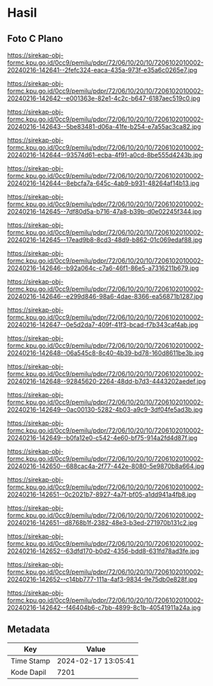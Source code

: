# Hasil

## Foto C Plano

https://sirekap-obj-formc.kpu.go.id/0cc9/pemilu/pdpr/72/06/10/20/10/7206102010002-20240216-142641--2fefc324-eaca-435a-973f-e35a6c0265e7.jpg

https://sirekap-obj-formc.kpu.go.id/0cc9/pemilu/pdpr/72/06/10/20/10/7206102010002-20240216-142642--e001363e-82e1-4c2c-b647-6187aec519c0.jpg

https://sirekap-obj-formc.kpu.go.id/0cc9/pemilu/pdpr/72/06/10/20/10/7206102010002-20240216-142643--5be83481-d06a-41fe-b254-e7a55ac3ca82.jpg

https://sirekap-obj-formc.kpu.go.id/0cc9/pemilu/pdpr/72/06/10/20/10/7206102010002-20240216-142644--93574d61-ecba-4f91-a0cd-8be555d4243b.jpg

https://sirekap-obj-formc.kpu.go.id/0cc9/pemilu/pdpr/72/06/10/20/10/7206102010002-20240216-142644--8ebcfa7a-645c-4ab9-b931-48264af14b13.jpg

https://sirekap-obj-formc.kpu.go.id/0cc9/pemilu/pdpr/72/06/10/20/10/7206102010002-20240216-142645--7df80d5a-b716-47a8-b39b-d0e02245f344.jpg

https://sirekap-obj-formc.kpu.go.id/0cc9/pemilu/pdpr/72/06/10/20/10/7206102010002-20240216-142645--17ead9b8-8cd3-48d9-b862-01c069edaf88.jpg

https://sirekap-obj-formc.kpu.go.id/0cc9/pemilu/pdpr/72/06/10/20/10/7206102010002-20240216-142646--b92a064c-c7a6-46f1-86e5-a7316211b679.jpg

https://sirekap-obj-formc.kpu.go.id/0cc9/pemilu/pdpr/72/06/10/20/10/7206102010002-20240216-142646--e299d846-98a6-4dae-8366-ea56871b1287.jpg

https://sirekap-obj-formc.kpu.go.id/0cc9/pemilu/pdpr/72/06/10/20/10/7206102010002-20240216-142647--0e5d2da7-409f-41f3-bcad-f7b343caf4ab.jpg

https://sirekap-obj-formc.kpu.go.id/0cc9/pemilu/pdpr/72/06/10/20/10/7206102010002-20240216-142648--06a545c8-8c40-4b39-bd78-160d8611be3b.jpg

https://sirekap-obj-formc.kpu.go.id/0cc9/pemilu/pdpr/72/06/10/20/10/7206102010002-20240216-142648--92845620-2264-48dd-b7d3-4443202aedef.jpg

https://sirekap-obj-formc.kpu.go.id/0cc9/pemilu/pdpr/72/06/10/20/10/7206102010002-20240216-142649--0ac00130-5282-4b03-a9c9-3df04fe5ad3b.jpg

https://sirekap-obj-formc.kpu.go.id/0cc9/pemilu/pdpr/72/06/10/20/10/7206102010002-20240216-142649--b0fa12e0-c542-4e60-bf75-914a2fd4d87f.jpg

https://sirekap-obj-formc.kpu.go.id/0cc9/pemilu/pdpr/72/06/10/20/10/7206102010002-20240216-142650--688cac4a-2f77-442e-8080-5e9870b8a664.jpg

https://sirekap-obj-formc.kpu.go.id/0cc9/pemilu/pdpr/72/06/10/20/10/7206102010002-20240216-142651--0c2021b7-8927-4a7f-bf05-a1dd941a4fb8.jpg

https://sirekap-obj-formc.kpu.go.id/0cc9/pemilu/pdpr/72/06/10/20/10/7206102010002-20240216-142651--d8768b1f-2382-48e3-b3ed-271970b131c2.jpg

https://sirekap-obj-formc.kpu.go.id/0cc9/pemilu/pdpr/72/06/10/20/10/7206102010002-20240216-142652--63dfd170-b0d2-4356-bdd8-631fd78ad3fe.jpg

https://sirekap-obj-formc.kpu.go.id/0cc9/pemilu/pdpr/72/06/10/20/10/7206102010002-20240216-142652--c14bb777-111a-4af3-9834-9e75db0e828f.jpg

https://sirekap-obj-formc.kpu.go.id/0cc9/pemilu/pdpr/72/06/10/20/10/7206102010002-20240216-142642--f46404b6-c7bb-4899-8c1b-40541911a24a.jpg


## Metadata

| Key        | Value               |
| ---------- | ------------------- |
| Time Stamp | 2024-02-17 13:05:41 |
| Kode Dapil | 7201                |



